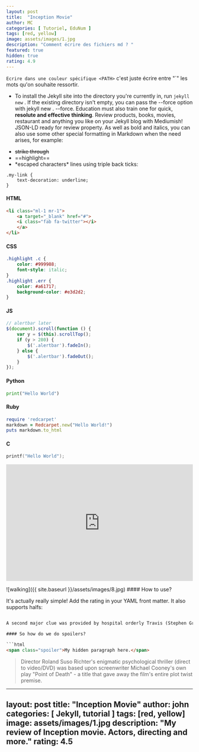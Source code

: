 ```yaml
---
layout: post
title:  "Inception Movie"
author: MC
categories: [ Tutoriel, EduNum ]
tags: [red, yellow]
image: assets/images/1.jpg
description: "Comment écrire des fichiers md ? "
featured: true
hidden: true
rating: 4.9
---
```

`Ecrire dans une couleur spécifique <PATH>` c'est juste écrire entre "`" les mots qu'on souhaite ressortir.

- To install the Jekyll site into the directory you're currently in, run `jekyll new` . If the existing directory isn't empty, you can pass the --force option with jekyll new . --force.
Education must also train one for quick, **resolute and effective thinking**.
Review products, books, movies, restaurant and anything you like on your Jekyll blog with Mediumish! JSON-LD ready for review property.
As well as bold and italics, you can also use some other special formatting in Markdown when the need arises, for example:

+ ~~strike through~~
+ ==highlight==
+ \*escaped characters\*
lines using triple back ticks:

```
.my-link {
    text-decoration: underline;
}
```

#### HTML

```html
<li class="ml-1 mr-1">
    <a target="_blank" href="#">
    <i class="fab fa-twitter"></i>
    </a>
</li>
```

#### CSS

```css
.highlight .c {
    color: #999988;
    font-style: italic; 
}
.highlight .err {
    color: #a61717;
    background-color: #e3d2d2; 
}
```
#### JS

```js
// alertbar later
$(document).scroll(function () {
    var y = $(this).scrollTop();
    if (y > 280) {
        $('.alertbar').fadeIn();
    } else {
        $('.alertbar').fadeOut();
    }
});
```

#### Python

```python
print("Hello World")
```

#### Ruby

```ruby
require 'redcarpet'
markdown = Redcarpet.new("Hello World!")
puts markdown.to_html
```

#### C

```c
printf("Hello World");
```
<p><iframe style="width:100%;" height="315" src="https://www.youtube.com/embed/Cniqsc9QfDo?rel=0&amp;showinfo=0" frameborder="0" allowfullscreen></iframe></p>
![walking]({{ site.baseurl }}/assets/images/8.jpg)
#### How to use?

It's actually really simple! Add the rating in your YAML front matter. It also supports halfs:

```html

A second major clue was provided by hospital orderly Travis (Stephen Graham): <span class="spoiler">Everybody dies. No mystery there. But why and how everyone dies. Now, there's a mystery worth solving. Probably the biggest mystery there is.</span>

#### So how do we do spoilers?

```html
<span class="spoiler">My hidden paragraph here.</span>
```

> Director Roland Suso Richter's enigmatic psychological thriller (direct to video/DVD) was based upon screenwriter Michael Cooney's own play "Point of Death" - a title that gave away the film's entire plot twist premise.

---
layout: post
title:  "Inception Movie"
author: john
categories: [ Jekyll, tutorial ]
tags: [red, yellow]
image: assets/images/1.jpg
description: "My review of Inception movie. Actors, directing and more."
rating: 4.5
---
```
